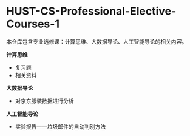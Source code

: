 # HUST-CS-Professional-Elective-Courses-1
本仓库包含专业选修课：计算思维、大数据导论、人工智能导论的相关内容。

**计算思维**

- 复习题
- 相关资料

**大数据导论**

- 对京东服装数据进行分析

**人工智能导论**

- 实验报告——垃圾邮件的自动判别方法
